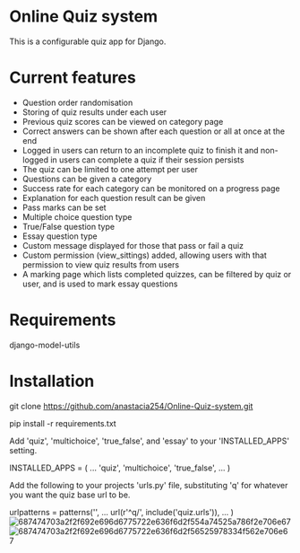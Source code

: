 # Online Quiz system
This is a configurable quiz app for Django.

# Current features
- Question order randomisation
- Storing of quiz results under each user
- Previous quiz scores can be viewed on category page
- Correct answers can be shown after each question or all at once at the end
- Logged in users can return to an incomplete quiz to finish it and non-logged in users can complete a quiz if their session persists
- The quiz can be limited to one attempt per user
- Questions can be given a category
- Success rate for each category can be monitored on a progress page
- Explanation for each question result can be given
- Pass marks can be set
- Multiple choice question type
- True/False question type
- Essay question type
- Custom message displayed for those that pass or fail a quiz
- Custom permission (view_sittings) added, allowing users with that permission to view quiz results from users
- A marking page which lists completed quizzes, can be filtered by quiz or user, and is used to mark essay questions
#  Requirements
django-model-utils

#  Installation
git clone https://github.com/anastacia254/Online-Quiz-system.git

pip install -r requirements.txt

Add 'quiz', 'multichoice', 'true_false', and 'essay' to your 'INSTALLED_APPS' setting.

INSTALLED_APPS = (
... 'quiz', 'multichoice', 'true_false', ...
)

Add the following to your projects 'urls.py' file, substituting 'q' for whatever you want the quiz base url to be.

urlpatterns = patterns('',
... url(r'^q/', include('quiz.urls')), ...
)
![687474703a2f2f692e696d6775722e636f6d2f554a74525a786f2e706e67](https://github.com/user-attachments/assets/b8af56b3-93ab-4f83-9c31-f2738f119241)
![687474703a2f2f692e696d6775722e636f6d2f56525978334f562e706e67](https://github.com/user-attachments/assets/b7d1179d-279e-469e-9a90-ce4b12e284f7)

